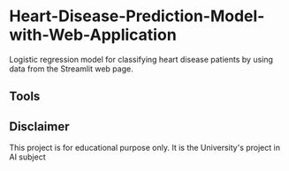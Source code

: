 # Heart-Disease-Prediction-Model-with-Web-Application
Logistic regression model for classifying heart disease patients by using data from the Streamlit web page. 
## **Tools**

## **Disclaimer**
This project is for educational purpose only. It is the University's project in AI subject
